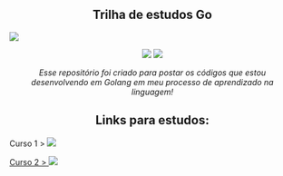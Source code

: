<h2 align="center">Trilha de estudos Go</h2>
<img src="https://blog.jetbrains.com/wp-content/uploads/2021/02/Go_8001611039611515.gif">
<div>
<p align="center"><img src="https://img.shields.io/badge/-Golang-cyan?style=for-the-badge&logo=Go&logoColor=Green">
<img src="https://img.shields.io/badge/-OpenSource-cyan?style=for-the-badge&logo=&logoColor=Green"></p>

</div>
<p align="center"><i>Esse repositório foi criado para postar os códigos que estou desenvolvendo em Golang em meu processo de aprendizado na linguagem!</i></p>

<h2 align="center">Links para estudos: </h2>
<p>Curso 1 > <a href=""><img src="https://img.shields.io/badge/-YouTube-black?style=for-the-badge&logo=YouTube&logoColor=red"></p>

<p>Curso 2 > <a href=""><img src="https://img.shields.io/badge/-YouTube-black?style=for-the-badge&logo=YouTube&logoColor=red"></p>
